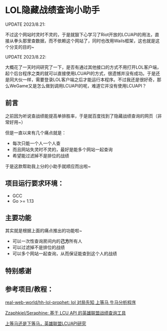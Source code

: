 # LOL隐藏战绩查询小助手
UPDATE 2023/8.21:

不过这个网站时灵时不灵的，于是就狠下心学习了Riot开放的LCUAPI的用法，直接从拳头那里查数据，而不依赖这个网站了，同时也改用Wails框架，这也就是这个分支的目的~

UPDATE 2023/8.22:

大概花了一天时间研究了一下，是否有通过其他接口的方式不用打开LOL客户端，起个后台程序之类的就可以直接使用LCUAPI的方式，很遗憾并没有成功。于是还是同大伙一样，需要登录LOL客户端之后才能运行本程序。不过我还是很好奇，那么WeGame又是怎么做到调用LCUAPI的呢，难道它并没有使用LCUAPI？

## 前言

之前因为听说查战绩能提高单排胜率，于是就百度找到了隐藏战绩查询的网页（非常好用~）

但是一直以来有几个痛点就是：

- 每次只能一个人一个人查
- 而且网站失灵时不灵的，最好是能多个网站一起查询
- 希望能过滤掉不是排位的战绩

于是这款帮助我上分的小助手就顺应而出啦~

## 项目运行要求环境：

- GCC
- Go >= 1.13

## 主要功能

其实就是根据上面的痛点推出的功能啦~

- 可以一次性查询房间内的**己方**所有人
- 可以过滤掉不是排位的战绩
- 可以多个网站一起查询，从而保证能查到这个人的战绩

## 特别感谢



## 参考项目/教程：

[real-web-world/hh-lol-prophet: lol 对局先知 上等马 牛马分析程序](https://github.com/real-web-world/hh-lol-prophet)

[Zzaphkiel/Seraphine: 基于 LCU API 的英雄联盟战绩查询工具](https://github.com/Zzaphkiel/Seraphine)

[上等马还是下等马，英雄联盟LCUAPI研究](https://cloud.tencent.com/developer/article/1987709)

